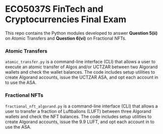 # ECO5037S FinTech and Cryptocurrencies Final Exam

This repo contains the Python modules developed to answer **Question 5(ii)** on Atomic Transfers and **Question 6(vi)** on Fractional NFTs.

### Atomic Transfers

`atomic_transfer.py` is a command-line interface (CLI) that allows a user to execute an atomic transfer of Algos and/or UCTZAR between two Algorand wallets and check the wallet balances. The code includes setup utilities to create Algorand accounts, issue the UCTZAR ASA, and opt each account in to use the ASA.

### Fractional NFTs

`fractional_nft_algorand.py` is a command-line interface (CLI) that allows a user to transfer a fraction of Luftballons (LUFT) between three Algorand wallets and check the NFT balances. The code includes setup utilities to create Algorand accounts, issue the 9.9 LUFT, and opt each account in to use the ASA.
